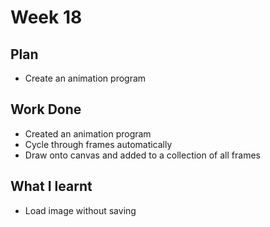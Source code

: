 # Week 18
## Plan
- Create an animation program
## Work Done
- Created an animation program
- Cycle through frames automatically
- Draw onto canvas and added to a collection of all frames
## What I learnt
- Load image without saving
